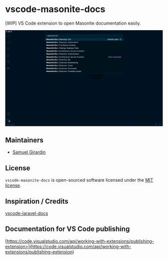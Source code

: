 # vscode-masonite-docs

[WIP] VS Code extension to open Masonite documentation easily.

![](img/preview.gif)


## Maintainers

- [Samuel Girardin](https://github.com/girardinsamuel)

## License

`vscode-masonite-docs` is open-sourced software licensed under the [MIT license](LICENSE).

## Inspiration / Credits

[vscode-laravel-docs](https://github.com/austenc/vscode-laravel-docs)

## Documentation for VS Code publishing

[https://code.visualstudio.com/api/working-with-extensions/publishing-extension>](<https://code.visualstudio.com/api/working-with-extensions/publishing-extension>)
